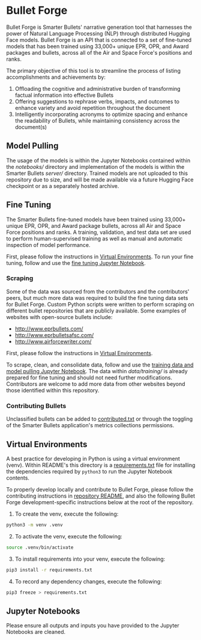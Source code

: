 # Bullet Forge

Bullet Forge is Smarter Bullets' narrative generation tool that harnesses the power of Natural Language Processing (NLP) through distributed Hugging Face models. Bullet Forge is an API that is connected to a set of fine-tuned models that has been trained using 33,000+ unique EPR, OPR, and Award packages and bullets, across all of the Air and Space Force's positions and ranks.

The primary objective of this tool is to streamline the process of listing accomplishments and achievements by:

1. Offloading the cognitive and administrative burden of transforming factual information into effective Bullets
2. Offering suggestions to rephrase verbs, impacts, and outcomes to enhance variety and avoid repetition throughout the document
3. Intelligently incorporating acronyms to optimize spacing and enhance the readability of Bullets, while maintaining consistency across the document(s)

## Model Pulling

The usage of the models is within the Jupyter Notebooks contained within the _notebooks/_ directory and implementation of the models is within the Smarter Bullets _server/_ directory. Trained models are not uploaded to this repository due to size, and will be made available via a future Hugging Face checkpoint or as a separately hosted archive.

## Fine Tuning

The Smarter Bullets fine-tuned models have been trained using 33,000+ unique EPR, OPR, and Award package bullets, across all Air and Space Force positions and ranks. A training, validation, and test data set are used to perform human-supervised training as well as manual and automatic inspection of model performance.

First, please follow the instructions in [Virtual Environments](#virtual-environments). To run your fine tuning, follow and use the [fine tuning Jupyter Notebook](./notebooks/fine_tune_training.ipynb).

### Scraping

Some of the data was sourced from the contributors and the contributors' peers, but much more data was required to build the fine tuning data sets for Bullet Forge. Custom Python scripts were written to perform scraping on different bullet repositories that are publicly available. Some examples of websites with open-source bullets include:

-   http://www.eprbullets.com/
-   http://www.eprbulletsafsc.com/
-   http://www.airforcewriter.com/

First, please follow the instructions in [Virtual Environments](#virtual-environments).

To scrape, clean, and consolidate data, follow and use the [training data and model pulling Jupyter Notebook](./notebooks/prepare_data_model.ipynb). The data within _data/training/_ is already prepared for fine tuning and should not need further modifications. Contributors are welcome to add more data from other websites beyond those identified within this repository.

### Contributing Bullets

Unclassified bullets can be added to [contributed.txt](./data/raw/contributed.txt) or through the toggling of the Smarter Bullets application's metrics collections permissions.

## Virtual Environments

A best practice for developing in Python is using a virtual environment (venv). Within README's this directory is a [requirements.txt](./requirements.txt) file for installing the dependencies required by `python3` to run the Jupyter Notebook contents.

To properly develop locally and contribute to Bullet Forge, please follow the contributing instructions in [repository README](../README.md), and also the following Bullet Forge development-specific instructions below at the root of the repository.

1. To create the venv, execute the following:

```bash
python3 -m venv .venv
```

2. To activate the venv, execute the following:

```bash
source .venv/bin/activate
```

3. To install requirements into your venv, execute the following:

```bash
pip3 install -r requirements.txt
```

4. To record any dependency changes, execute the following:

```bash
pip3 freeze > requirements.txt
```

## Jupyter Notebooks

Please ensure all outputs and inputs you have provided to the Jupyter Notebooks are cleaned.
